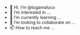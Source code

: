 - 👋 Hi, I’m @tugamaluco
- 👀 I’m interested in ...
- 🌱 I’m currently learning ...
- 💞️ I’m looking to collaborate on ...
- 📫 How to reach me ...

<!---
tugamaluco/tugamaluco is a ✨ special ✨ repository because its `README.md` (this file) appears on your GitHub profile.
You can click the Preview link to take a look at your changes.
--->
